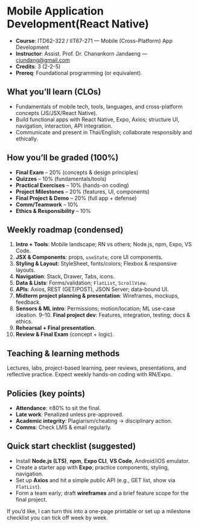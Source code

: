 # Mobile Application Development(React Native)

* **Course**: ITD62-322 / IIT67-271 — Mobile (Cross-Platform) App Development
* **Instructor**: Assist. Prof. Dr. Chanankorn Jandaeng — [cjundang@gmail.com](mailto:cjundang@gmail.com)
* **Credits**: 3 (2-2-5)
* **Prereq**: Foundational programming (or equivalent).&#x20;

## What you’ll learn (CLOs)

* Fundamentals of mobile tech, tools, languages, and cross-platform concepts (JS/JSX/React Native).
* Build functional apps with React Native, Expo, Axios; structure UI, navigation, interaction, API integration.
* Communicate and present in Thai/English; collaborate responsibly and ethically.&#x20;

## How you’ll be graded (100%)

* **Final Exam** – 20% (concepts & design principles)
* **Quizzes** – 10% (fundamentals/tools)
* **Practical Exercises** – 10% (hands-on coding)
* **Project Milestones** – 20% (features, UI, components)
* **Final Project & Demo** – 20% (full app + defense)
* **Comm/Teamwork** – 10%
* **Ethics & Responsibility** – 10%&#x20;

## Weekly roadmap (condensed)

1. **Intro + Tools**: Mobile landscape; RN vs others; Node.js, npm, Expo, VS Code.
2. **JSX & Components**: props, `useState`; core UI components.
3. **Styling & Layout**: StyleSheet, fonts/colors; Flexbox & responsive layouts.
4. **Navigation**: Stack, Drawer, Tabs, icons.
5. **Data & Lists**: Forms/validation; `FlatList`, `ScrollView`.
6. **APIs**: Axios, REST (GET/POST), JSON Server; data-bound UI.
7. **Midterm project planning & presentation**: Wireframes, mockups, feedback.
8. **Sensors & ML intro**: Permissions; motion/location; ML use-case ideation.
   9–10. **Final project dev**: Features, integration, testing; docs & ethics.
9. **Rehearsal + Final presentation**.
10. **Review & Final Exam** (concept + logic).&#x20;

## Teaching & learning methods

Lectures, labs, project-based learning, peer reviews, presentations, and reflective practice. Expect weekly hands-on coding with RN/Expo.&#x20;

## Policies (key points)

* **Attendance**: ≥80% to sit the final.
* **Late work**: Penalized unless pre-approved.
* **Academic integrity**: Plagiarism/cheating → disciplinary action.
* **Comms**: Check LMS & email regularly.&#x20;

## Quick start checklist (suggested)

* Install **Node.js (LTS)**, **npm**, **Expo CLI**, **VS Code**, Android/iOS emulator.
* Create a starter app with **Expo**; practice components, styling, navigation.
* Set up **Axios** and hit a simple public API (e.g., GET list, show via `FlatList`).
* Form a team early; draft **wireframes** and a brief feature scope for the final project.&#x20;

If you’d like, I can turn this into a one-page printable or set up a milestone checklist you can tick off week by week.







